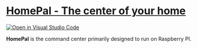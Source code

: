 # [HomePal - The center of your home](https://github.com/montague247/homepal)

[![Open in Visual Studio Code](https://open.vscode.dev/badges/open-in-vscode.svg)](https://open.vscode.dev/montague247/homepal)

**HomePal** is the command center primarily designed to run on Raspberry PI.
